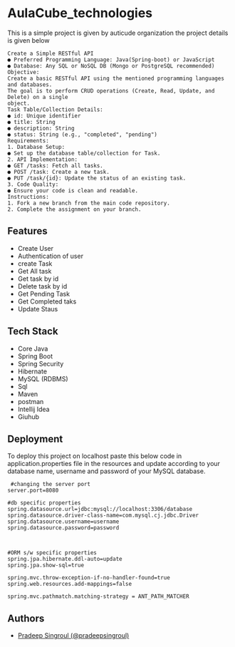 # AulaCube_technologies
This is a simple project is given by auticude organization the project details is given below
```
Create a Simple RESTful API
● Preferred Programming Language: Java(Spring-boot) or JavaScript
● Database: Any SQL or NoSQL DB (Mongo or PostgreSQL recommended)
Objective:
Create a basic RESTful API using the mentioned programming languages and databases.
The goal is to perform CRUD operations (Create, Read, Update, and Delete) on a single
object.
Task Table/Collection Details:
● id: Unique identifier
● title: String
● description: String
● status: String (e.g., "completed", "pending")
Requirements:
1. Database Setup:
● Set up the database table/collection for Task.
2. API Implementation:
● GET /tasks: Fetch all tasks.
● POST /task: Create a new task.
● PUT /task/{id}: Update the status of an existing task.
3. Code Quality:
● Ensure your code is clean and readable.
Instructions:
1. Fork a new branch from the main code repository.
2. Complete the assignment on your branch.
```
## Features
- Create User
- Authentication of user
- create Task
- Get All task
- Get task by id
- Delete task by id
- Get Pending Task
- Get Completed taks
- Update Staus

## Tech Stack
- Core Java
- Spring Boot
- Spring Security
- Hibernate
- MySQL (RDBMS)
- Sql
- Maven
- postman
- Intellij Idea
- Giuhub

## Deployment

To deploy this project on localhost paste this below code in application.properties file in the 
resources and update according to your database name, username and password of your MySQL database.

```properties
 #changing the server port
server.port=8080

#db specific properties
spring.datasource.url=jdbc:mysql://localhost:3306/database
spring.datasource.driver-class-name=com.mysql.cj.jdbc.Driver
spring.datasource.username=username
spring.datasource.password=password



#ORM s/w specific properties
spring.jpa.hibernate.ddl-auto=update
spring.jpa.show-sql=true

spring.mvc.throw-exception-if-no-handler-found=true
spring.web.resources.add-mappings=false

spring.mvc.pathmatch.matching-strategy = ANT_PATH_MATCHER

```


## Authors

- [Pradeep Singroul (@pradeepsingroul) ](https://github.com/pradeepsingroul)

